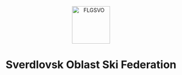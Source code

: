 <div align='center'>
  <a href="https://www.flgsvo.ru">
    <img alt="FLGSVO" src="https://storage.yandexcloud.net/flgso-files/flgso_logo.svg" width="100" />
  </a>
  
  <h1 align="center">
    Sverdlovsk Oblast Ski Federation
  </h1>
</div>
